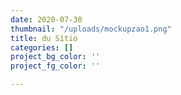 ```yaml
---
date: 2020-07-30
thumbnail: "/uploads/mockupzao1.png"
title: du Sítio
categories: []
project_bg_color: ''
project_fg_color: ''

---
```

